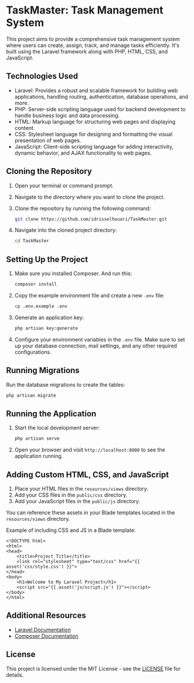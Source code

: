 # TaskMaster: Task Management System

This project aims to provide a comprehensive task management system where users can create, assign, track, and manage tasks efficiently. It's built using the Laravel framework along with PHP, HTML, CSS, and JavaScript.


## Technologies Used

- Laravel: Provides a robust and scalable framework for building web applications, handling routing, authentication, database operations, and more.
- PHP: Server-side scripting language used for backend development to handle business logic and data processing.
- HTML: Markup language for structuring web pages and displaying content.
- CSS: Stylesheet language for designing and formatting the visual presentation of web pages.
- JavaScript: Client-side scripting language for adding interactivity, dynamic behavior, and AJAX functionality to web pages.


## Cloning the Repository

1. Open your terminal or command prompt.
2. Navigate to the directory where you want to clone the project.
3. Clone the repository by running the following command:

   ```bash
   git clone https://github.com/idrisselhouari/TaskMaster.git
   ```

4. Navigate into the cloned project directory:

   ```bash
   cd TaskMaster
   ```

## Setting Up the Project

1. Make sure you installed Composer. And run this:

    ```bash
    composer install
    ```

2. Copy the example environment file and create a new `.env` file:

   ```bash
   cp .env.example .env
   ```

3. Generate an application key:

   ```bash
   php artisan key:generate
   ```

4. Configure your environment variables in the `.env` file. Make sure to set up your database connection, mail settings, and any other required configurations.

## Running Migrations

Run the database migrations to create the tables:

```bash
php artisan migrate
```

## Running the Application

1. Start the local development server:

   ```bash
   php artisan serve
   ```

2. Open your browser and visit `http://localhost:8000` to see the application running.

## Adding Custom HTML, CSS, and JavaScript

1. Place your HTML files in the `resources/views` directory.
2. Add your CSS files in the `public/css` directory.
3. Add your JavaScript files in the `public/js` directory.

You can reference these assets in your Blade templates located in the `resources/views` directory.

Example of including CSS and JS in a Blade template:

```blade
<!DOCTYPE html>
<html>
<head>
    <title>Project Title</title>
    <link rel="stylesheet" type="text/css" href="{{ asset('css/style.css') }}">
</head>
<body>
    <h1>Welcome to My Laravel Project</h1>
    <script src="{{ asset('js/script.js') }}"></script>
</body>
</html>
```

## Additional Resources

- [Laravel Documentation](https://laravel.com/docs)
- [Composer Documentation](https://getcomposer.org/doc/)

## License

This project is licensed under the MIT License - see the [LICENSE](LICENSE.txt) file for details.
